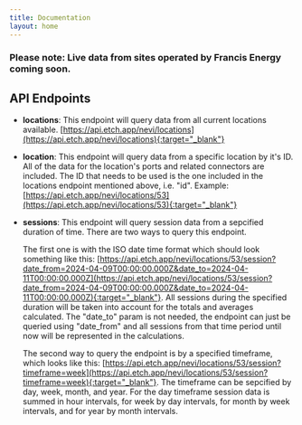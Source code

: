 ```yaml
---
title: Documentation
layout: home
---
```


### Please note: Live data from sites operated by Francis Energy coming soon. 

## API Endpoints

- **locations**: This endpoint will query data from all current locations available. [https://api.etch.app/nevi/locations](https://api.etch.app/nevi/locations){:target="_blank"}

- **location**: This endpoint will query data from a specific location by it's ID. All of the data for the location's ports and related connectors are included. The ID that needs to be used is the one included in the locations endpoint mentioned above, i.e. "id". Example: [https://api.etch.app/nevi/locations/53](https://api.etch.app/nevi/locations/53){:target="_blank"}

- **sessions**: This endpoint will query session data from a sepcified duration of time. There are two ways to query this endpoint.

    The first one is with the ISO date time format which should look something like this: [https://api.etch.app/nevi/locations/53/session?date_from=2024-04-09T00:00:00.000Z&date_to=2024-04-11T00:00:00.000Z](https://api.etch.app/nevi/locations/53/session?date_from=2024-04-09T00:00:00.000Z&date_to=2024-04-11T00:00:00.000Z){:target="_blank"}. All sessions during the specified duration will be taken into account for the totals and averages calculated. The "date_to" param is not needed, the endpoint can just be queried using "date_from" and all sessions from that time period until now will be represented in the calculations.

    The second way to query the endpoint is by a specified timeframe, which looks like this: [https://api.etch.app/nevi/locations/53/session?timeframe=week](https://api.etch.app/nevi/locations/53/session?timeframe=week){:target="_blank"}. The timeframe can be sepcified by day, week, month, and year. For the day timeframe session data is summed in hour intervals, for week by day intervals, for month by week intervals, and for year by month intervals.
